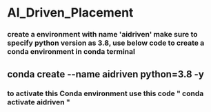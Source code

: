 # AI_Driven_Placement

### create a environment with name 'aidriven' make sure to specify python version as 3.8, use below code to create a conda environment in conda terminal
##  conda create --name aidriven python=3.8 -y

### to activate this Conda environment use this code " conda activate aidriven "
